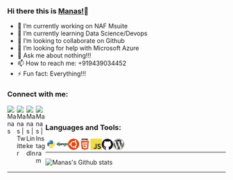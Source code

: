 ### Hi there this is [Manas!][website]👋


- 🔭 I’m currently working on NAF Msuite
- 🌱 I’m currently learning Data Science/Devops
- 👯 I’m looking to collaborate on Github
- 🤔 I’m looking for help with Microsoft Azure
- 💬 Ask me about nothing!!!
- 📫 How to reach me: +919439034452
- ⚡ Fun fact: Everything!!!

### Connect with me:
[<img align="left" alt="Manas" width="22px" src="https://cdn.jsdelivr.net/npm/simple-icons@v3/icons/googlechrome.svg" />][website]
[<img align="left" alt="Manas | Twitter" width="22px" src="https://cdn.jsdelivr.net/npm/simple-icons@v3/icons/twitter.svg" />][twitter]
[<img align="left" alt="Manas | LinkedIn" width="22px" src="https://cdn.jsdelivr.net/npm/simple-icons@v3/icons/linkedin.svg" />][linkedin]
[<img align="left" alt="Manas | Instagram" width="22px" src="https://cdn.jsdelivr.net/npm/simple-icons@v3/icons/instagram.svg" />][instagram]

<br />

### Languages and Tools:

<img align="left" alt="Python" width="26px" src="https://raw.githubusercontent.com/github/explore/80688e429a7d4ef2fca1e82350fe8e3517d3494d/topics/python/python.png" />
<img align="left" alt="Django" width="26px" src="https://raw.githubusercontent.com/github/explore/80688e429a7d4ef2fca1e82350fe8e3517d3494d/topics/django/django.png" />
<img align="left" alt="Ubuntu" width="26px" src="https://raw.githubusercontent.com/github/explore/80688e429a7d4ef2fca1e82350fe8e3517d3494d/topics/ubuntu/ubuntu.png" />
<img align="left" alt="HTML5" width="26px"src="https://raw.githubusercontent.com/github/explore/80688e429a7d4ef2fca1e82350fe8e3517d3494d/topics/html/html.png" />
<img align="left" alt="JavaScript" width="26px" src="https://raw.githubusercontent.com/github/explore/80688e429a7d4ef2fca1e82350fe8e3517d3494d/topics/javascript/javascript.png" />
<img align="left" alt="GitHub" width="26px" src="https://raw.githubusercontent.com/github/explore/78df643247d429f6cc873026c0622819ad797942/topics/github/github.png" />
<img align="left" alt="Wordpress" width="26px" src="https://raw.githubusercontent.com/github/explore/80688e429a7d4ef2fca1e82350fe8e3517d3494d/topics/wordpress/wordpress.png" />
<br />

---
<!-- <img align="center" src="https://github-readmestats.vercel.app/api?username=manasranjanpati&show_icons=true&include_all_commits=true&theme=radical" alt="Manas's github stats" /> -->


![Manas's Github stats](https://github-readme-stats.vercel.app/api?username=Manasranjanpati&theme=great-gatsby&show_icons=true)


---

[website]: https://manasranjanpati.in
[twitter]: https://twitter.com/Iam_manas
[instagram]: https://instagram.com/manasranjanpati
[linkedin]: https://linkedin.com/in/manas-ranjan-pati-0969009a
